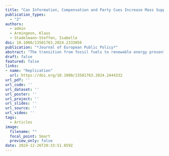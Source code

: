 ```yaml
---
title: "Can Information, Compensation and Party Cues Increase Mass Support for Green Taxes?"
publication_types:
  - "2"
authors:
  - admin
  - Armingeon, Klaus
  - Stadelmann-Steffen, Isabelle 
doi: 10.1080/13501763.2024.2333856
publication: "*Journal of European Public Policy*"
abstract: "The transition from fossil fuels to renewable energy presents a major challenge, with green taxes often seen as an efficient policy to promote environmentally friendly behaviour. However, these taxes are difficult to implement due to public concerns about immediate costs versus future environmental benefits. To address this, we conducted a survey experiment in Switzerland to investigate whether information on green tax effectiveness, compensation through revenue recycling, and party cues can make green taxes more attractive to citizens. Our findings indicate that information about compensation mechanisms and party cues can enhance support for green taxes, while single instances of information on green tax effectiveness do not significantly affect beliefs or policy support. Green tax proposals are more popular when compensation strategies address climate change or mitigate social risks and when there is broad party consensus providing clear cues to citizens. However, our findings also underscore the potential trade-off associated with a broad coalition of parties supporting green tax reform, which may lead to diminished support from the left. These insights have important implications for designing and communicating green taxes, highlighting the role of informed beliefs and political signals in shaping public attitudes toward environmental policies."
draft: false
featured: false
links:
- name: "Replication"
  url: https://doi.org/10.1080/13501763.2024.2444332
url_pdf: ''
url_code: ''
url_dataset: ''
url_poster: ''
url_project: ''
url_slides: ''
url_source: ''
url_video: ''
tags:
  - Articles
image:
  filename: ""
  focal_point: Smart
  preview_only: false
date: 2024-12-26T20:33:51.859Z
---
```


